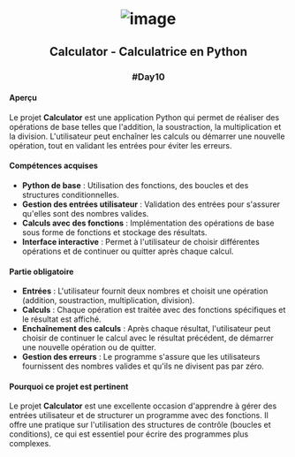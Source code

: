 # <p align="center"> ![image](https://github.com/user-attachments/assets/284b5e6f-22e2-4e06-8fd3-a8d311c3dc31) </p>

## <p align="center"> Calculator - Calculatrice en Python </p>
### <p align="center"> #Day10 </p>

#### Aperçu
Le projet **Calculator** est une application Python qui permet de réaliser des opérations de base telles que l'addition, la soustraction, la multiplication et la division. L'utilisateur peut enchaîner les calculs ou démarrer une nouvelle opération, tout en validant les entrées pour éviter les erreurs.

#### Compétences acquises
- **Python de base** : Utilisation des fonctions, des boucles et des structures conditionnelles.
- **Gestion des entrées utilisateur** : Validation des entrées pour s'assurer qu'elles sont des nombres valides.
- **Calculs avec des fonctions** : Implémentation des opérations de base sous forme de fonctions et stockage des résultats.
- **Interface interactive** : Permet à l'utilisateur de choisir différentes opérations et de continuer ou quitter après chaque calcul.

#### Partie obligatoire
- **Entrées** : L'utilisateur fournit deux nombres et choisit une opération (addition, soustraction, multiplication, division).
- **Calculs** : Chaque opération est traitée avec des fonctions spécifiques et le résultat est affiché.
- **Enchaînement des calculs** : Après chaque résultat, l'utilisateur peut choisir de continuer le calcul avec le résultat précédent, de démarrer une nouvelle opération ou de quitter.
- **Gestion des erreurs** : Le programme s'assure que les utilisateurs fournissent des nombres valides et qu'ils ne divisent pas par zéro.

#### Pourquoi ce projet est pertinent
Le projet **Calculator** est une excellente occasion d'apprendre à gérer des entrées utilisateur et de structurer un programme avec des fonctions. Il offre une pratique sur l'utilisation des structures de contrôle (boucles et conditions), ce qui est essentiel pour écrire des programmes plus complexes.
